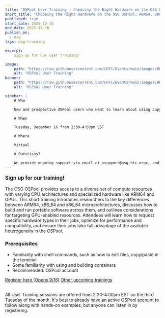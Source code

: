 ```yaml
---
title: "OSPool User Training - Choosing the Right Hardware on the OSG OSPool: ARM64, x86_64 microarchs, and GPUs"
short_title: "Choosing the Right Hardware on the OSG OSPool: ARM64, x86_64 microarchs, and GPUs"
published: true
start_date: 2025-12-16
end_date: 2025-12-16
publish_on:
  - osg
tags: osg-training

excerpt:
    Sign up for our user training!

image:
    path: "https://raw.githubusercontent.com/CHTC/Events/main/images/HPC-cluster.jpg"
    alt: "OSPool User Training"
banner:
    path: "https://raw.githubusercontent.com/CHTC/Events/main/images/HPC-cluster.jpg"
    alt: "OSPool User Training"

sidebar: |
    # Who

    New and prospective OSPool users who want to learn about using Jupyter Hub to access OSPool resources.

    # When

    Tuesday, December 16 from 2:30-4:00pm EST

    # Where

    Virtual

    # Questions?

    We provide ongoing support via email at <support@osg-htc.org>, and it’s never a bad idea to start by sending questions or issues via email. You can typically expect a first response within a few business hours.
---
```


<p style="font-size: larger; font-weight: bold;">Sign up for our training!</p>

The OSG OSPool provides access to a diverse set of compute resources with varying CPU architectures and specialized hardware like ARM64 and GPUs. This short training introduces researchers to the key differences between ARM64, x86_64 and  x86_64 microarchitectures, discusses how to build and run portable software across them, and outlines considerations for targeting GPU-enabled resources. Attendees will learn how to request specific hardware types in their jobs, optimize for performance and compatibility, and ensure their jobs take full advantage of the available heterogeneity in the OSPool.

### Prerequisites
* Familiarity with shell commands, such as how to edit files, copy/paste in the terminal
* Some familiarity with using and building containers
* Recommended: OSPool account

<a class="btn btn-secondary me-md-2 text-dark" href="https://booking.setmore.com/scheduleappointment/9e81c695-e735-4ddc-93b9-9e9e7e1eb215/session/4086ed9a-eff7-4839-92f5-3fc036aa1a69" role="button">Register here (Opens 9/16)</a> <a class="btn btn-secondary me-md-2 text-dark" href="/services/facilitation/monthly-training" role="button">Other upcoming trainings</a>
<br><br>

All User Training sessions are offered from 2:30-4:00pm EST on the third Tuesday of the month. It's best to already have an active OSPool account to follow along with hands-on examples, but anyone can listen in by registering.
